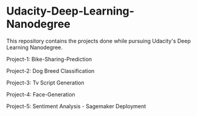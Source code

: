 # Udacity-Deep-Learning-Nanodegree
This repository contains the projects done while pursuing Udacity's Deep Learning Nanodegree.

Project-1: Bike-Sharing-Prediction

Project-2: Dog Breed Classification

Project-3: Tv Script Generation

Project-4: Face-Generation

Project-5: Sentiment Analysis - Sagemaker Deployment

